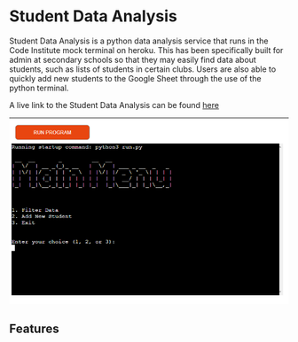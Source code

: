 # Student Data Analysis

Student Data Analysis is a python data analysis service that runs in the Code Institute mock terminal on heroku. 
This has been specifically built for admin at secondary schools so that they may easily find data about students, such as lists of students in certain clubs.
Users are also able to quickly add new students to the Google Sheet through the use of the python terminal.

A live link to the Student Data Analysis can be found [here](https://student-data-analysis-0ebe99e84522.herokuapp.com/)

![Main Menu](images/main%20menu.png)

## Features
